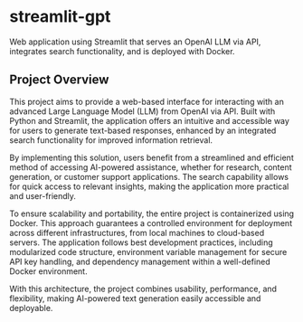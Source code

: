 # streamlit-gpt
Web application using Streamlit that serves an OpenAI LLM via API, integrates search functionality, and is deployed with Docker.

## Project Overview  

This project aims to provide a web-based interface for interacting with an advanced Large Language Model (LLM) from OpenAI via API. Built with Python and Streamlit, the application offers an intuitive and accessible way for users to generate text-based responses, enhanced by an integrated search functionality for improved information retrieval.  

By implementing this solution, users benefit from a streamlined and efficient method of accessing AI-powered assistance, whether for research, content generation, or customer support applications. The search capability allows for quick access to relevant insights, making the application more practical and user-friendly.  

To ensure scalability and portability, the entire project is containerized using Docker. This approach guarantees a controlled environment for deployment across different infrastructures, from local machines to cloud-based servers. The application follows best development practices, including modularized code structure, environment variable management for secure API key handling, and dependency management within a well-defined Docker environment.  

With this architecture, the project combines usability, performance, and flexibility, making AI-powered text generation easily accessible and deployable.  
